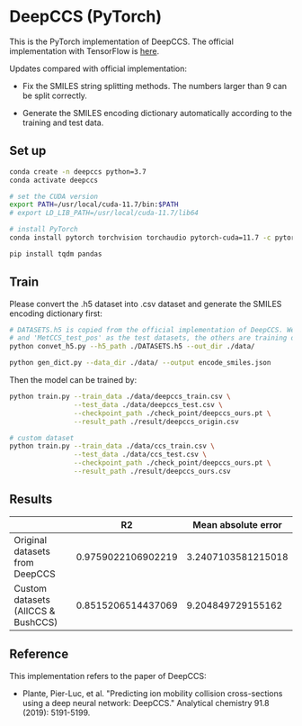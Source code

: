 # DeepCCS (PyTorch)

This is the PyTorch implementation of DeepCCS. The official implementation with TensorFlow is [here](https://github.com/plpla/DeepCCS). 

Updates compared with official implementation:

- Fix the SMILES string splitting methods. The numbers larger than 9 can be split correctly. 

- Generate the SMILES encoding dictionary automatically according to the training and test data. 



## Set up

```bash
conda create -n deepccs python=3.7
conda activate deepccs

# set the CUDA version
export PATH=/usr/local/cuda-11.7/bin:$PATH
# export LD_LIB_PATH=/usr/local/cuda-11.7/lib64

# install PyTorch
conda install pytorch torchvision torchaudio pytorch-cuda=11.7 -c pytorch -c nvidia

pip install tqdm pandas
```



## Train

Please convert the .h5 dataset into .csv dataset and generate the SMILES encoding dictionary first:

```bash
# DATASETS.h5 is copied from the official implementation of DeepCCS. We chose 'MetCCS_test_neg' 
# and 'MetCCS_test_pos' as the test datasets, the others are training datasets. 
python convet_h5.py --h5_path ./DATASETS.h5 --out_dir ./data/

python gen_dict.py --data_dir ./data/ --output encode_smiles.json 
```

Then the model can be trained by: 

```bash
python train.py --train_data ./data/deepccs_train.csv \
                --test_data ./data/deepccs_test.csv \
                --checkpoint_path ./check_point/deepccs_ours.pt \
                --result_path ./result/deepccs_origin.csv 

# custom dataset
python train.py --train_data ./data/ccs_train.csv \
                --test_data ./data/ccs_test.csv \
                --checkpoint_path ./check_point/deepccs_ours.pt \
                --result_path ./result/deepccs_ours.csv 
```



## Results

|                                    | R2                 | Mean absolute error |
|------------------------------------|--------------------|---------------------|
| Original datasets from DeepCCS     | 0.9759022106902219 | 3.2407103581215018  |
| Custom datasets (AllCCS & BushCCS) | 0.8515206514437069 | 9.204849729155162   |



## Reference

This implementation refers to the paper of DeepCCS: 

- Plante, Pier-Luc, et al. "Predicting ion mobility collision cross-sections using a deep neural network: DeepCCS." Analytical chemistry 91.8 (2019): 5191-5199.
